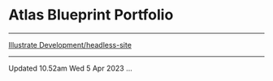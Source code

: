 
# Atlas Blueprint Portfolio

---

[Illustrate Development/headless-site](https://bitbucket.org/illustratedevelopment/headless-site)

---

Updated 10.52am Wed 5 Apr 2023 ...

